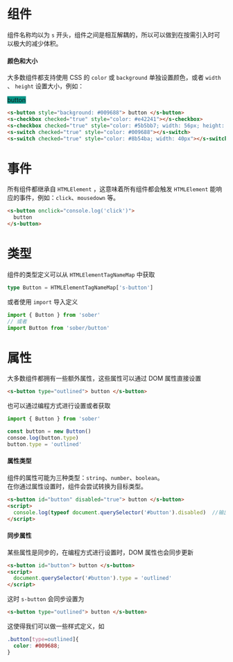 # 组件

组件名称均以为 `s` 开头，组件之间是相互解耦的，所以可以做到在按需引入时可以极大的减少体积。

#### 颜色和大小

大多数组件都支持使用 CSS 的 `color` 或 `background` 单独设置颜色，或者 `width` 、 `height` 设置大小，例如：

<section>
  <s-button style="background: #009688"> button </s-button>
  <s-checkbox checked="true" style="color: #e42241"></s-checkbox>
  <s-checkbox checked="true" style="color: #5b5bb7; width: 56px; height: 56px"></s-checkbox>
  <s-switch checked="true" style="color: #9fa42a"></s-switch>
  <s-switch checked="true" style="color: #8b54ba; width: 40px"></s-switch>
</section>

```html
<s-button style="background: #009688"> button </s-button>
<s-checkbox checked="true" style="color: #e42241"></s-checkbox>
<s-checkbox checked="true" style="color: #5b5bb7; width: 56px; height: 56px"></s-checkbox>
<s-switch checked="true" style="color: #009688"></s-switch>
<s-switch checked="true" style="color: #8b54ba; width: 40px"></s-switch>
```

# 事件
所有组件都继承自 `HTMLElement` ，这意味着所有组件都会触发 `HTMLElement` 能响应的事件，例如：`click`、`mousedown` 等。 

```html
<s-button onclick="console.log('click')">
  button
</s-button>
```

# 类型

组件的类型定义可以从 `HTMLElementTagNameMap` 中获取
```ts
type Button = HTMLElementTagNameMap['s-button']
```

或者使用 `import` 导入定义

```javascript
import { Button } from 'sober'
// 或者
import Button from 'sober/button'
```

# 属性

大多数组件都拥有一些额外属性，这些属性可以通过 DOM 属性直接设置
```html
<s-button type="outlined"> button </s-button>
```

也可以通过编程方式进行设置或者获取

```javascript
import { Button } from 'sober'

const button = new Button()
consoe.log(button.type)
button.type = 'outlined'
```

#### 属性类型

组件的属性可能为三种类型：`string`、`number`、`boolean`。  
在你通过属性设置时，组件会尝试转换为目标类型。

```html
<s-button id="button" disabled="true"> button </s-button>
<script>
  console.log(typeof document.querySelector('#button').disabled)  //输出 boolean
</script>
```


#### 同步属性

某些属性是同步的，在编程方式进行设置时，DOM 属性也会同步更新

```html
<s-button id="button"> button </s-button>
<script>
  document.querySelector('#button').type = 'outlined'
</script>
```

这时 `s-button` 会同步设置为 
```html
<s-button type="outlined"> button </s-button>
```

这使得我们可以做一些样式定义，如
```css
.button[type=outlined]{
  color: #009688;
}
```